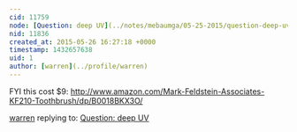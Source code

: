 ```yaml
---
cid: 11759
node: [Question: deep UV](../notes/mebaumga/05-25-2015/question-deep-uv)
nid: 11836
created_at: 2015-05-26 16:27:18 +0000
timestamp: 1432657638
uid: 1
author: [warren](../profile/warren)
---
```


FYI this cost $9: http://www.amazon.com/Mark-Feldstein-Associates-KF210-Toothbrush/dp/B0018BKX3O/

[warren](../profile/warren) replying to: [Question: deep UV](../notes/mebaumga/05-25-2015/question-deep-uv)

